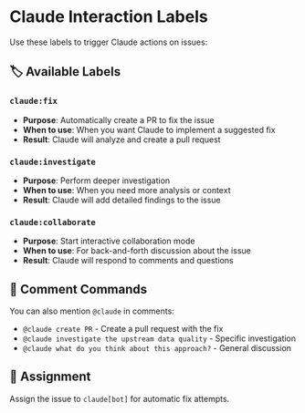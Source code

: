 # Claude Interaction Labels

Use these labels to trigger Claude actions on issues:

## 🏷️ Available Labels

### `claude:fix`
- **Purpose**: Automatically create a PR to fix the issue
- **When to use**: When you want Claude to implement a suggested fix
- **Result**: Claude will analyze and create a pull request

### `claude:investigate`
- **Purpose**: Perform deeper investigation
- **When to use**: When you need more analysis or context
- **Result**: Claude will add detailed findings to the issue

### `claude:collaborate`
- **Purpose**: Start interactive collaboration mode
- **When to use**: For back-and-forth discussion about the issue
- **Result**: Claude will respond to comments and questions

## 💬 Comment Commands

You can also mention `@claude` in comments:

- `@claude create PR` - Create a pull request with the fix
- `@claude investigate the upstream data quality` - Specific investigation
- `@claude what do you think about this approach?` - General discussion

## 👤 Assignment

Assign the issue to `claude[bot]` for automatic fix attempts.